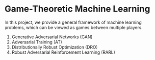 # Game-Theoretic Machine Learning

In this project, we provide a general framework of machine learning problems, 
which can be viewed as games between multiple players. 
1. Generative Adversarial Networks (GAN)
2. Adversarial Training (AT)
3. Distributionally Robust Optimization (DRO)
4. Robust Adversarial Reinforcement Learning (RARL) 

